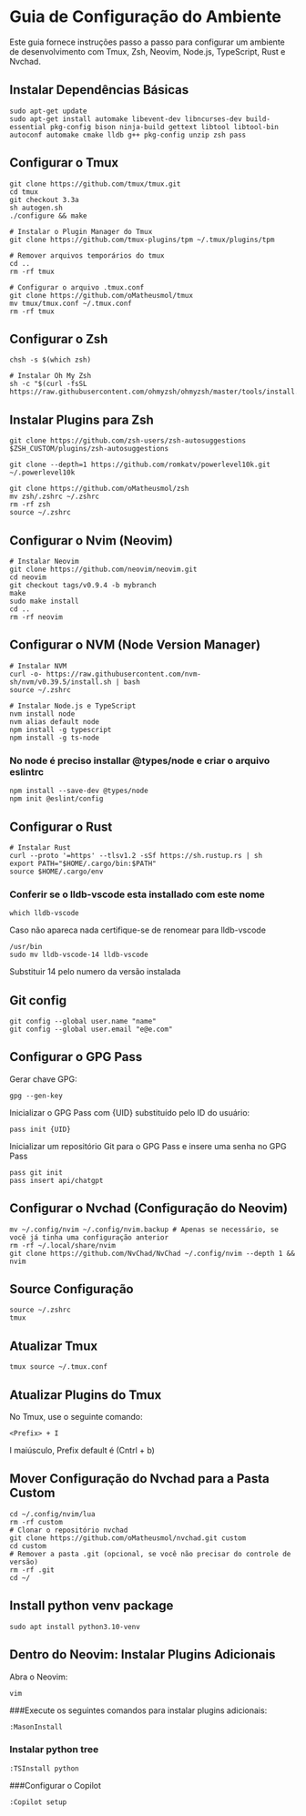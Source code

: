 # Guia de Configuração do Ambiente

Este guia fornece instruções passo a passo para configurar um ambiente de desenvolvimento com Tmux, Zsh, Neovim, Node.js, TypeScript, Rust e Nvchad.

## Instalar Dependências Básicas
```
sudo apt-get update
sudo apt-get install automake libevent-dev libncurses-dev build-essential pkg-config bison ninja-build gettext libtool libtool-bin autoconf automake cmake lldb g++ pkg-config unzip zsh pass
```
## Configurar o Tmux
```
git clone https://github.com/tmux/tmux.git
cd tmux
git checkout 3.3a
sh autogen.sh
./configure && make

# Instalar o Plugin Manager do Tmux
git clone https://github.com/tmux-plugins/tpm ~/.tmux/plugins/tpm

# Remover arquivos temporários do tmux
cd ..
rm -rf tmux

# Configurar o arquivo .tmux.conf
git clone https://github.com/oMatheusmol/tmux
mv tmux/tmux.conf ~/.tmux.conf
rm -rf tmux
```

## Configurar o Zsh
```
chsh -s $(which zsh)

# Instalar Oh My Zsh
sh -c "$(curl -fsSL https://raw.githubusercontent.com/ohmyzsh/ohmyzsh/master/tools/install.sh)"
```

## Instalar Plugins para Zsh
```
git clone https://github.com/zsh-users/zsh-autosuggestions $ZSH_CUSTOM/plugins/zsh-autosuggestions

git clone --depth=1 https://github.com/romkatv/powerlevel10k.git ~/.powerlevel10k

git clone https://github.com/oMatheusmol/zsh
mv zsh/.zshrc ~/.zshrc
rm -rf zsh
source ~/.zshrc
```

## Configurar o Nvim (Neovim)
```
# Instalar Neovim
git clone https://github.com/neovim/neovim.git
cd neovim
git checkout tags/v0.9.4 -b mybranch
make
sudo make install
cd ..
rm -rf neovim
```

## Configurar o NVM (Node Version Manager)
```
# Instalar NVM
curl -o- https://raw.githubusercontent.com/nvm-sh/nvm/v0.39.5/install.sh | bash
source ~/.zshrc

# Instalar Node.js e TypeScript
nvm install node
nvm alias default node
npm install -g typescript
npm install -g ts-node
```

### No node é preciso installar @types/node e criar o arquivo eslintrc

```
npm install --save-dev @types/node
npm init @eslint/config
```

## Configurar o Rust
```
# Instalar Rust
curl --proto '=https' --tlsv1.2 -sSf https://sh.rustup.rs | sh
export PATH="$HOME/.cargo/bin:$PATH"
source $HOME/.cargo/env
```
### Conferir se o lldb-vscode esta installado com este nome
```
which lldb-vscode
```
Caso não apareca nada certifique-se de renomear para lldb-vscode
```
/usr/bin
sudo mv lldb-vscode-14 lldb-vscode
```
Substituir 14 pelo numero da versão instalada

## Git config
```
git config --global user.name "name"
git config --global user.email "e@e.com"
```

## Configurar o GPG Pass
Gerar chave GPG:
```
gpg --gen-key
```
Inicializar o GPG Pass com {UID} substituído pelo ID do usuário:
```
pass init {UID}
```
Inicializar um repositório Git para o GPG Pass e insere uma senha no GPG Pass
```
pass git init
pass insert api/chatgpt
```

## Configurar o Nvchad (Configuração do Neovim)
```
mv ~/.config/nvim ~/.config/nvim.backup # Apenas se necessário, se você já tinha uma configuração anterior
rm -rf ~/.local/share/nvim
git clone https://github.com/NvChad/NvChad ~/.config/nvim --depth 1 && nvim
```

## Source Configuração
```
source ~/.zshrc
tmux
```

## Atualizar Tmux
```
tmux source ~/.tmux.conf
```

## Atualizar Plugins do Tmux
No Tmux, use o seguinte comando:
```
<Prefix> + I
```
I maiúsculo, Prefix default é (Cntrl + b)

## Mover Configuração do Nvchad para a Pasta Custom
```
cd ~/.config/nvim/lua
rm -rf custom
# Clonar o repositório nvchad
git clone https://github.com/oMatheusmol/nvchad.git custom
cd custom
# Remover a pasta .git (opcional, se você não precisar do controle de versão)
rm -rf .git
cd ~/
```

## Install python venv package
```
sudo apt install python3.10-venv
```

## Dentro do Neovim: Instalar Plugins Adicionais
Abra o Neovim:
```
vim
```
###Execute os seguintes comandos para instalar plugins adicionais:
```
:MasonInstall
```
### Instalar python tree
```
:TSInstall python
```
###Configurar o Copilot
```
:Copilot setup
```



